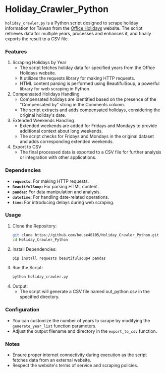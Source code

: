 # Holiday_Crawler_Python

`holiday_crawler.py` is a Python script designed to scrape holiday information for Taiwan from the [Office Holidays](https://www.officeholidays.com/) website. The script retrieves data for multiple years, processes and enhances it, and finally exports the result to a CSV file.

### Features
1. Scraping Holidays by Year
   * The script fetches holiday data for specified years from the Office Holidays website.
   * It utilizes the requests library for making HTTP requests.
   * HTML content parsing is performed using BeautifulSoup, a powerful library for web scraping in Python.
2. Compensated Holidays Handling
   * Compensated holidays are identified based on the presence of the "Compensated by" string in the Comments column.
   * The script extracts and adds compensated holidays, considering the original holiday's date.
3. Extended Weekends Handling
   * Extended weekends are added for Fridays and Mondays to provide additional context about long weekends.
   * The script checks for Fridays and Mondays in the original dataset and adds corresponding extended weekends.
4. Export to CSV
   * The final processed data is exported to a CSV file for further analysis or integration with other applications.

### Dependencies
* **`requests`:** For making HTTP requests.  
* **`BeautifulSoup`:** For parsing HTML content.  
* **`pandas`:** For data manipulation and analysis.  
* **`datetime`:** For handling date-related operations.  
* **`time`:** For introducing delays during web scraping.

### Usage
1. Clone the Repository:
   ```sh
   git clone https://github.com/house40105/Holiday_Crawler_Python.git
   cd Holiday_Crawler_Python
   ```
2. Install Dependencies:
   ```sh
   pip install requests beautifulsoup4 pandas
   ```
3. Run the Script:
   ```sh
   python holiday_crawler.py
   ```
4. Output:
   * The script will generate a CSV file named out_python.csv in the specified directory.

### Configuration
* You can customize the number of years to scrape by modifying the `generate_year_list` function parameters.
* Adjust the output filename and directory in the `export_to_csv` function.

### Notes
* Ensure proper internet connectivity during execution as the script fetches data from an external website.
* Respect the website's terms of service and scraping policies.
